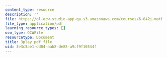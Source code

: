 ```yaml
---
content_type: resource
description: ''
file: https://ol-ocw-studio-app-qa.s3.amazonaws.com/courses/6-042j-mathematics-for-computer-science-fall-2010/3e3c5ae1dd04aab8de88a9cf9f16544f_z8HKWUWS-lA.pdf
file_type: application/pdf
learning_resource_types: []
ocw_type: OCWFile
resourcetype: Document
title: 3play pdf file
uid: 3e3c5ae1-dd04-aab8-de88-a9cf9f16544f
---
```

